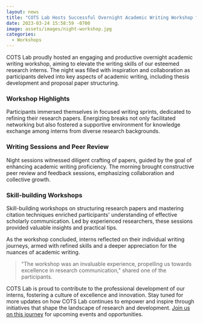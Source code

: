 ```yaml
---
layout: news
title: "COTS Lab Hosts Successful Overnight Academic Writing Workshop for Research Interns"
date: 2023-03-24 15:58:59 -0700
image: assets/images/night-workshop.jpg
categories:
  - Workshops
---
```


COTS Lab proudly hosted an engaging and productive overnight academic writing workshop, aiming to elevate the writing skills of our esteemed research interns. The night was filled with inspiration and collaboration as participants delved into key aspects of academic writing, including thesis development and proposal paper structuring.

### Workshop Highlights

Participants immersed themselves in focused writing sprints, dedicated to refining their research papers. Energizing breaks not only facilitated networking but also fostered a supportive environment for knowledge exchange among interns from diverse research backgrounds.

### Writing Sessions and Peer Review

Night sessions witnessed diligent crafting of papers, guided by the goal of enhancing academic writing proficiency. The morning brought constructive peer review and feedback sessions, emphasizing collaboration and collective growth.

### Skill-building Workshops

Skill-building workshops on structuring research papers and mastering citation techniques enriched participants' understanding of effective scholarly communication. Led by experienced researchers, these sessions provided valuable insights and practical tips.

As the workshop concluded, interns reflected on their individual writing journeys, armed with refined skills and a deeper appreciation for the nuances of academic writing.

> "The workshop was an invaluable experience, propelling us towards excellence in research communication," shared one of the participants.

COTS Lab is proud to contribute to the professional development of our interns, fostering a culture of excellence and innovation. Stay tuned for more updates on how COTS Lab continues to empower and inspire through initiatives that shape the landscape of research and development. [Join us on this journey](#) for upcoming events and opportunities.

